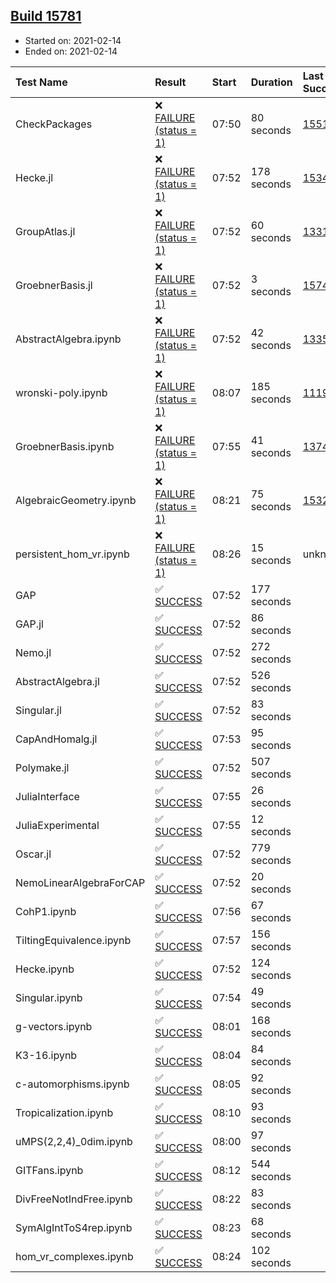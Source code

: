## [Build 15781](https://oscarci.mathematik.uni-kl.de/job/oscar/15781/)

* Started on: 2021-02-14
* Ended on: 2021-02-14

| Test Name    | Result | Start | Duration | Last Success | First Failure |
|:-------------|:-------|:------|:---------|:-------------|:--------------|
| CheckPackages | ❌ [FAILURE (status = 1)](https://oscarci.mathematik.uni-kl.de/job/oscar/15781/artifact/logs/build-15781/CheckPackages.log) | 07:50 | 80 seconds | [15514](https://oscarci.mathematik.uni-kl.de/job/oscar/15514/) | [15515](https://oscarci.mathematik.uni-kl.de/job/oscar/15515/) |
| Hecke.jl | ❌ [FAILURE (status = 1)](https://oscarci.mathematik.uni-kl.de/job/oscar/15781/artifact/logs/build-15781/Hecke.jl.log) | 07:52 | 178 seconds | [15344](https://oscarci.mathematik.uni-kl.de/job/oscar/15344/) | [15348](https://oscarci.mathematik.uni-kl.de/job/oscar/15348/) |
| GroupAtlas.jl | ❌ [FAILURE (status = 1)](https://oscarci.mathematik.uni-kl.de/job/oscar/15781/artifact/logs/build-15781/GroupAtlas.jl.log) | 07:52 | 60 seconds | [13311](https://oscarci.mathematik.uni-kl.de/job/oscar/13311/) | [13312](https://oscarci.mathematik.uni-kl.de/job/oscar/13312/) |
| GroebnerBasis.jl | ❌ [FAILURE (status = 1)](https://oscarci.mathematik.uni-kl.de/job/oscar/15781/artifact/logs/build-15781/GroebnerBasis.jl.log) | 07:52 | 3 seconds | [15745](https://oscarci.mathematik.uni-kl.de/job/oscar/15745/) | [15746](https://oscarci.mathematik.uni-kl.de/job/oscar/15746/) |
| AbstractAlgebra.ipynb | ❌ [FAILURE (status = 1)](https://oscarci.mathematik.uni-kl.de/job/oscar/15781/artifact/logs/build-15781/AbstractAlgebra.ipynb.log) | 07:52 | 42 seconds | [13355](https://oscarci.mathematik.uni-kl.de/job/oscar/13355/) | [13356](https://oscarci.mathematik.uni-kl.de/job/oscar/13356/) |
| wronski-poly.ipynb | ❌ [FAILURE (status = 1)](https://oscarci.mathematik.uni-kl.de/job/oscar/15781/artifact/logs/build-15781/wronski-poly.ipynb.log) | 08:07 | 185 seconds | [11192](https://oscarci.mathematik.uni-kl.de/job/oscar/11192/) | [11193](https://oscarci.mathematik.uni-kl.de/job/oscar/11193/) |
| GroebnerBasis.ipynb | ❌ [FAILURE (status = 1)](https://oscarci.mathematik.uni-kl.de/job/oscar/15781/artifact/logs/build-15781/GroebnerBasis.ipynb.log) | 07:55 | 41 seconds | [13748](https://oscarci.mathematik.uni-kl.de/job/oscar/13748/) | [13749](https://oscarci.mathematik.uni-kl.de/job/oscar/13749/) |
| AlgebraicGeometry.ipynb | ❌ [FAILURE (status = 1)](https://oscarci.mathematik.uni-kl.de/job/oscar/15781/artifact/logs/build-15781/AlgebraicGeometry.ipynb.log) | 08:21 | 75 seconds | [15322](https://oscarci.mathematik.uni-kl.de/job/oscar/15322/) | [15323](https://oscarci.mathematik.uni-kl.de/job/oscar/15323/) |
| persistent_hom_vr.ipynb | ❌ [FAILURE (status = 1)](https://oscarci.mathematik.uni-kl.de/job/oscar/15781/artifact/logs/build-15781/persistent_hom_vr.ipynb.log) | 08:26 | 15 seconds | unknown | unknown |
| GAP | ✅ [SUCCESS](https://oscarci.mathematik.uni-kl.de/job/oscar/15781/artifact/logs/build-15781/GAP.log) | 07:52 | 177 seconds |  |  |
| GAP.jl | ✅ [SUCCESS](https://oscarci.mathematik.uni-kl.de/job/oscar/15781/artifact/logs/build-15781/GAP.jl.log) | 07:52 | 86 seconds |  |  |
| Nemo.jl | ✅ [SUCCESS](https://oscarci.mathematik.uni-kl.de/job/oscar/15781/artifact/logs/build-15781/Nemo.jl.log) | 07:52 | 272 seconds |  |  |
| AbstractAlgebra.jl | ✅ [SUCCESS](https://oscarci.mathematik.uni-kl.de/job/oscar/15781/artifact/logs/build-15781/AbstractAlgebra.jl.log) | 07:52 | 526 seconds |  |  |
| Singular.jl | ✅ [SUCCESS](https://oscarci.mathematik.uni-kl.de/job/oscar/15781/artifact/logs/build-15781/Singular.jl.log) | 07:52 | 83 seconds |  |  |
| CapAndHomalg.jl | ✅ [SUCCESS](https://oscarci.mathematik.uni-kl.de/job/oscar/15781/artifact/logs/build-15781/CapAndHomalg.jl.log) | 07:53 | 95 seconds |  |  |
| Polymake.jl | ✅ [SUCCESS](https://oscarci.mathematik.uni-kl.de/job/oscar/15781/artifact/logs/build-15781/Polymake.jl.log) | 07:52 | 507 seconds |  |  |
| JuliaInterface | ✅ [SUCCESS](https://oscarci.mathematik.uni-kl.de/job/oscar/15781/artifact/logs/build-15781/JuliaInterface.log) | 07:55 | 26 seconds |  |  |
| JuliaExperimental | ✅ [SUCCESS](https://oscarci.mathematik.uni-kl.de/job/oscar/15781/artifact/logs/build-15781/JuliaExperimental.log) | 07:55 | 12 seconds |  |  |
| Oscar.jl | ✅ [SUCCESS](https://oscarci.mathematik.uni-kl.de/job/oscar/15781/artifact/logs/build-15781/Oscar.jl.log) | 07:52 | 779 seconds |  |  |
| NemoLinearAlgebraForCAP | ✅ [SUCCESS](https://oscarci.mathematik.uni-kl.de/job/oscar/15781/artifact/logs/build-15781/NemoLinearAlgebraForCAP.log) | 07:52 | 20 seconds |  |  |
| CohP1.ipynb | ✅ [SUCCESS](https://oscarci.mathematik.uni-kl.de/job/oscar/15781/artifact/logs/build-15781/CohP1.ipynb.log) | 07:56 | 67 seconds |  |  |
| TiltingEquivalence.ipynb | ✅ [SUCCESS](https://oscarci.mathematik.uni-kl.de/job/oscar/15781/artifact/logs/build-15781/TiltingEquivalence.ipynb.log) | 07:57 | 156 seconds |  |  |
| Hecke.ipynb | ✅ [SUCCESS](https://oscarci.mathematik.uni-kl.de/job/oscar/15781/artifact/logs/build-15781/Hecke.ipynb.log) | 07:52 | 124 seconds |  |  |
| Singular.ipynb | ✅ [SUCCESS](https://oscarci.mathematik.uni-kl.de/job/oscar/15781/artifact/logs/build-15781/Singular.ipynb.log) | 07:54 | 49 seconds |  |  |
| g-vectors.ipynb | ✅ [SUCCESS](https://oscarci.mathematik.uni-kl.de/job/oscar/15781/artifact/logs/build-15781/g-vectors.ipynb.log) | 08:01 | 168 seconds |  |  |
| K3-16.ipynb | ✅ [SUCCESS](https://oscarci.mathematik.uni-kl.de/job/oscar/15781/artifact/logs/build-15781/K3-16.ipynb.log) | 08:04 | 84 seconds |  |  |
| c-automorphisms.ipynb | ✅ [SUCCESS](https://oscarci.mathematik.uni-kl.de/job/oscar/15781/artifact/logs/build-15781/c-automorphisms.ipynb.log) | 08:05 | 92 seconds |  |  |
| Tropicalization.ipynb | ✅ [SUCCESS](https://oscarci.mathematik.uni-kl.de/job/oscar/15781/artifact/logs/build-15781/Tropicalization.ipynb.log) | 08:10 | 93 seconds |  |  |
| uMPS(2,2,4)_0dim.ipynb | ✅ [SUCCESS](https://oscarci.mathematik.uni-kl.de/job/oscar/15781/artifact/logs/build-15781/uMPS-2-2-4-_0dim.ipynb.log) | 08:00 | 97 seconds |  |  |
| GITFans.ipynb | ✅ [SUCCESS](https://oscarci.mathematik.uni-kl.de/job/oscar/15781/artifact/logs/build-15781/GITFans.ipynb.log) | 08:12 | 544 seconds |  |  |
| DivFreeNotIndFree.ipynb | ✅ [SUCCESS](https://oscarci.mathematik.uni-kl.de/job/oscar/15781/artifact/logs/build-15781/DivFreeNotIndFree.ipynb.log) | 08:22 | 83 seconds |  |  |
| SymAlgIntToS4rep.ipynb | ✅ [SUCCESS](https://oscarci.mathematik.uni-kl.de/job/oscar/15781/artifact/logs/build-15781/SymAlgIntToS4rep.ipynb.log) | 08:23 | 68 seconds |  |  |
| hom_vr_complexes.ipynb | ✅ [SUCCESS](https://oscarci.mathematik.uni-kl.de/job/oscar/15781/artifact/logs/build-15781/hom_vr_complexes.ipynb.log) | 08:24 | 102 seconds |  |  |
